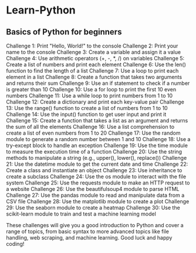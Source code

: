 # Learn-Python

## Basics of Python for beginners
Challenge 1: Print "Hello, World!" to the console
Challenge 2: Print your name to the console
Challenge 3: Create a variable and assign it a value
Challenge 4: Use arithmetic operators (+, -, *, /) on variables
Challenge 5: Create a list of numbers and print each element
Challenge 6: Use the len() function to find the length of a list
Challenge 7: Use a loop to print each element in a list
Challenge 8: Create a function that takes two arguments and returns their sum
Challenge 9: Use an if statement to check if a number is greater than 10
Challenge 10: Use a for loop to print the first 10 even numbers
Challenge 11: Use a while loop to print numbers from 1 to 10
Challenge 12: Create a dictionary and print each key-value pair
Challenge 13: Use the range() function to create a list of numbers from 1 to 10
Challenge 14: Use the input() function to get user input and print it
Challenge 15: Create a function that takes a list as an argument and returns the sum of all the elements
Challenge 16: Use a list comprehension to create a list of even numbers from 1 to 20
Challenge 17: Use the random module to generate a random number between 1 and 10
Challenge 18: Use a try-except block to handle an exception
Challenge 19: Use the time module to measure the execution time of a function
Challenge 20: Use the string methods to manipulate a string (e.g., upper(), lower(), replace())
Challenge 21: Use the datetime module to get the current date and time
Challenge 22: Create a class and instantiate an object
Challenge 23: Use inheritance to create a subclass
Challenge 24: Use the os module to interact with the file system
Challenge 25: Use the requests module to make an HTTP request to a website
Challenge 26: Use the beautifulsoup4 module to parse HTML
Challenge 27: Use the pandas module to read and manipulate data from a CSV file
Challenge 28: Use the matplotlib module to create a plot
Challenge 29: Use the seaborn module to create a heatmap
Challenge 30: Use the scikit-learn module to train and test a machine learning model

These challenges will give you a good introduction to Python and cover a range of topics, from basic syntax to more advanced topics like file handling, web scraping, and machine learning. Good luck and happy coding!
